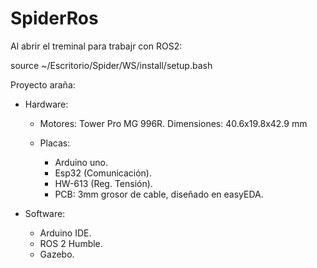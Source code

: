 # SpiderRos

Al abrir el treminal para trabajr con ROS2:

source ~/Escritorio/Spider/WS/install/setup.bash

Proyecto araña:

+ Hardware:

    - Motores: Tower Pro MG 996R. Dimensiones: 40.6x19.8x42.9 mm

    - Placas:
        * Arduino uno.
        * Esp32 (Comunicación).
        * HW-613 (Reg. Tensión).
        * PCB: 3mm grosor de cable, diseñado en easyEDA.

+ Software:
    - Arduino IDE.
    - ROS 2 Humble.
    - Gazebo.
